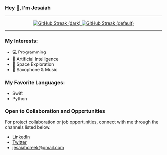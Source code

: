 ### Hey 👋, I'm Jesaiah

---

<p align="center">
  <a href="https://git.io/streak-stats#gh-dark-mode-only">
    <img src="https://streak-stats.demolab.com?user=JesaiahCreek&theme=dark" alt="GitHub Streak (dark)" />
  </a>
  <a href="https://git.io/streak-stats#gh-light-mode-only">
    <img src="https://streak-stats.demolab.com?user=JesaiahCreek&theme=default" alt="GitHub Streak (default)" />
  </a>
</p>

---

### My Interests:
- 💻 Programming
- 🧠 Artificial Intelligence
- 🚀 Space Exploration
- 🎷 Saxophone & Music

### My Favorite Languages:
- Swift
- Python

### Open to Collaboration and Opportunities
For project collaboration or job opportunities, connect with me through the channels listed below.

- [LinkedIn](https://www.linkedin.com/in/jesaiahcreek/)
- [Twitter](https://twitter.com/JesaiahCreek)
- jesaiahcreek@gmail.com
